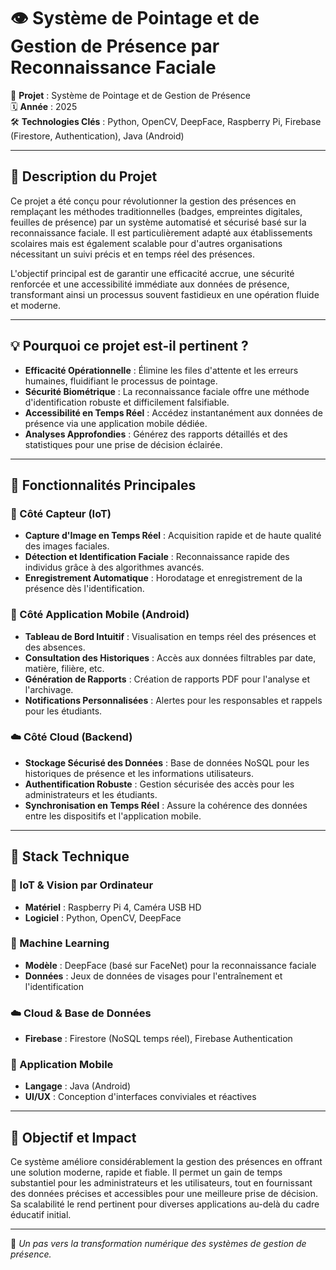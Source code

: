 # 👁️ Système de Pointage et de Gestion de Présence par Reconnaissance Faciale

🏢 **Projet** : Système de Pointage et de Gestion de Présence  
🗓️ **Année** : 2025  
🛠️ **Technologies Clés** : Python, OpenCV, DeepFace, Raspberry Pi, Firebase (Firestore, Authentication), Java (Android)

---

## 🚀 Description du Projet

Ce projet a été conçu pour révolutionner la gestion des présences en remplaçant les méthodes traditionnelles (badges, empreintes digitales, feuilles de présence) par un système automatisé et sécurisé basé sur la reconnaissance faciale. Il est particulièrement adapté aux établissements scolaires mais est également scalable pour d'autres organisations nécessitant un suivi précis et en temps réel des présences.

L'objectif principal est de garantir une efficacité accrue, une sécurité renforcée et une accessibilité immédiate aux données de présence, transformant ainsi un processus souvent fastidieux en une opération fluide et moderne.

---

## 💡 Pourquoi ce projet est-il pertinent ?

- **Efficacité Opérationnelle** : Élimine les files d'attente et les erreurs humaines, fluidifiant le processus de pointage.  
- **Sécurité Biométrique** : La reconnaissance faciale offre une méthode d'identification robuste et difficilement falsifiable.  
- **Accessibilité en Temps Réel** : Accédez instantanément aux données de présence via une application mobile dédiée.  
- **Analyses Approfondies** : Générez des rapports détaillés et des statistiques pour une prise de décision éclairée.

---

## 🧩 Fonctionnalités Principales

### 📸 Côté Capteur (IoT)
- **Capture d'Image en Temps Réel** : Acquisition rapide et de haute qualité des images faciales.  
- **Détection et Identification Faciale** : Reconnaissance rapide des individus grâce à des algorithmes avancés.  
- **Enregistrement Automatique** : Horodatage et enregistrement de la présence dès l'identification.

### 📱 Côté Application Mobile (Android)
- **Tableau de Bord Intuitif** : Visualisation en temps réel des présences et des absences.  
- **Consultation des Historiques** : Accès aux données filtrables par date, matière, filière, etc.  
- **Génération de Rapports** : Création de rapports PDF pour l'analyse et l'archivage.  
- **Notifications Personnalisées** : Alertes pour les responsables et rappels pour les étudiants.

### ☁️ Côté Cloud (Backend)
- **Stockage Sécurisé des Données** : Base de données NoSQL pour les historiques de présence et les informations utilisateurs.  
- **Authentification Robuste** : Gestion sécurisée des accès pour les administrateurs et les étudiants.  
- **Synchronisation en Temps Réel** : Assure la cohérence des données entre les dispositifs et l'application mobile.

---

## 🧰 Stack Technique

### 🔌 IoT & Vision par Ordinateur
- **Matériel** : Raspberry Pi 4, Caméra USB HD  
- **Logiciel** : Python, OpenCV, DeepFace  

### 🧠 Machine Learning
- **Modèle** : DeepFace (basé sur FaceNet) pour la reconnaissance faciale  
- **Données** : Jeux de données de visages pour l'entraînement et l'identification  

### ☁️ Cloud & Base de Données
- **Firebase** : Firestore (NoSQL temps réel), Firebase Authentication  

### 📱 Application Mobile
- **Langage** : Java (Android)  
- **UI/UX** : Conception d'interfaces conviviales et réactives  

---

## 📌 Objectif et Impact

Ce système améliore considérablement la gestion des présences en offrant une solution moderne, rapide et fiable. Il permet un gain de temps substantiel pour les administrateurs et les utilisateurs, tout en fournissant des données précises et accessibles pour une meilleure prise de décision. Sa scalabilité le rend pertinent pour diverses applications au-delà du cadre éducatif initial.

---

🎯 *Un pas vers la transformation numérique des systèmes de gestion de présence.*
